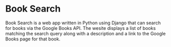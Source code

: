 # Book Search
Book Search is a web app written in Python using Django that can search for books via the Google Books API.
The wesite displays a list of books matching the search query along with a description and a link to the Google Books page for that book.
